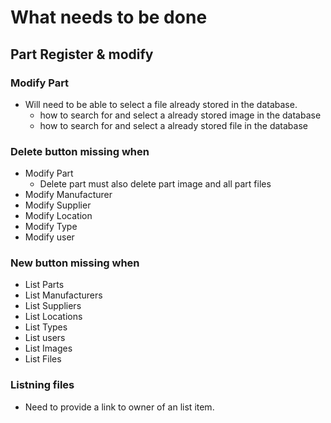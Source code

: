 # What needs to be done
 
## Part Register & modify

### Modify Part
 - Will need to be able to select a file already stored in the database.
   * how to search for and select a already stored image in the database
   * how to search for and select a already stored file in the database

### Delete button missing when
 - Modify Part
   * Delete part must also delete part image and all part files
 - Modify Manufacturer
 - Modify Supplier
 - Modify Location
 - Modify Type
 - Modify user

### New button missing when 
 - List Parts
 - List Manufacturers
 - List Suppliers
 - List Locations
 - List Types
 - List users
 - List Images
 - List Files

 ### Listning files 
  - Need to provide a link to owner of an list item.